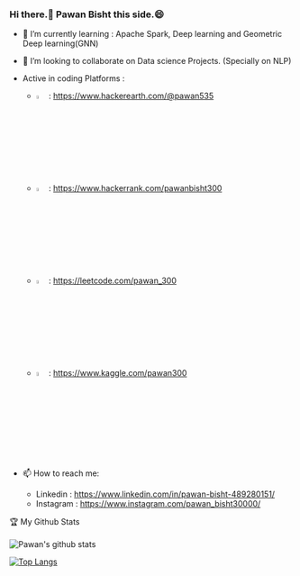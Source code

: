 ### Hi there.:open_hands: Pawan Bisht this side.:smile:

- 🌱 I’m currently learning : Apache Spark, Deep learning and Geometric Deep learning(GNN)
- 👯 I’m looking to collaborate on Data science Projects. (Specially on NLP)


- Active in coding Platforms : 
   - <img src="https://upload.wikimedia.org/wikipedia/commons/e/e8/HackerEarth_logo.png" width=4% height=4%> : https://www.hackerearth.com/@pawan535
   - <img src="https://repository-images.githubusercontent.com/231893793/cec60480-04a9-11eb-80c4-df7359d94047" width=4% height=4%>  : https://www.hackerrank.com/pawanbisht300
   - <img src="https://assets.leetcode.com/static_assets/public/images/LeetCode_Sharing.png" width=4% height=4%> : https://leetcode.com/pawan_300
   - <img src="https://pbs.twimg.com/profile_images/1146317507/twitter_400x400.png" width=4% height=4%> : https://www.kaggle.com/pawan300
   
- 📫 How to reach me: 
   - Linkedin  : https://www.linkedin.com/in/pawan-bisht-489280151/ 
   - Instagram : https://www.instagram.com/pawan_bisht30000/

:trophy: My Github Stats<br><br>
![Pawan's github stats](https://github-readme-stats.vercel.app/api?username=pawan300&show_icons=true&theme=cobalt)

[![Top Langs](https://github-readme-stats.vercel.app/api/top-langs/?username=pawan300&layout=compact&theme=cobalt)](https://github.com/anuraghazra/github-readme-stats)

